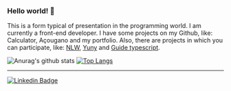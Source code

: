 ### Hello world! 👋

This is a form typical of presentation in the programming world. 
I am currently a front-end developer.
I have some projects on my Github, like: Calculator, Açougano and my portfolio.
Also, there are projects in which you can participate, like: [NLW](https://github.com/Alessandra-Nastassja/NLW-ROCKETSEAT), [Yuny](https://github.com/Alessandra-Nastassja/PROJECT-YUNY) and [Guide typescript](https://github.com/Alessandra-Nastassja/GUIDE-TYPESCRIPT).

![Anurag's github stats](https://github-readme-stats.vercel.app/api?username=Alessandra-Nastassja&show_icons=true&theme=vue&title_color=505050)
[![Top Langs](https://github-readme-stats.vercel.app/api/top-langs/?username=Alessandra-Nastassja&layout=compact&theme=vue&title_color=505050)](https://github.com/Alessandra-Nastassja/github-readme-stats)

******
[![Linkedin Badge](https://img.shields.io/badge/-LinkedIn-blue?style=flat-square&logo=Linkedin&logoColor=white&link=https://github.com/Alessandra-Nastassja/)](https://github.com/Alessandra-Nastassja/)
